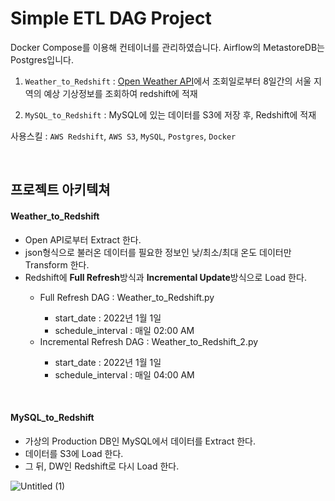 <h1>Simple ETL DAG Project</h1>

Docker Compose를 이용해 컨테이너를 관리하였습니다.
Airflow의 MetastoreDB는 Postgres입니다. 

1. `Weather_to_Redshift` : <a href="https://openweathermap.org">Open Weather API</a>에서 조회일로부터 8일간의 서울 지역의 예상 기상정보를 조회하여 redshift에 적재

2. `MySQL_to_Redshift` : MySQL에 있는 데이터를 S3에 저장 후, Redshift에 적재


사용스킬 : `AWS Redshift`, `AWS S3`, `MySQL`, `Postgres`, `Docker`

<br>

<h2>프로젝트 아키텍쳐</h2>

<h4>Weather_to_Redshift</h4>

<ul>
  <li>Open API로부터 Extract 한다.</li>
  <li>json형식으로 불러온 데이터를 필요한 정보인 낮/최소/최대 온도 데이터만 Transform 한다.</li>
  <li>Redshift에 <b>Full Refresh</b>방식과 <b>Incremental Update</b>방식으로 Load 한다. </li>
    <ul>
      <li>Full Refresh DAG : Weather_to_Redshift.py</li>
        <ul>
          <li>start_date : 2022년 1월 1일</li>
          <li>schedule_interval : 매일 02:00 AM 
        </ul>
      <li>Incremental Refresh DAG : Weather_to_Redshift_2.py</li>
        <ul>
          <li>start_date : 2022년 1월 1일</li>
          <li>schedule_interval : 매일 04:00 AM 
        </ul>
    </ul>
</ul>



<br>

<h4>MySQL_to_Redshift</h4>

<ul>
  <li>가상의 Production DB인 MySQL에서 데이터를 Extract 한다.</li>
  <li>데이터를 S3에 Load 한다.</li>
  <li>그 뒤, DW인 Redshift로 다시 Load 한다.</li>
</ul>

<img alt="Untitled (1)" src="https://user-images.githubusercontent.com/95471902/198871869-d36f4725-2879-42f1-8aad-c2deb4f251e8.png">
